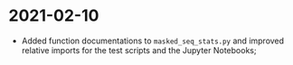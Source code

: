 # 2021-02-10

- Added function documentations to `masked_seq_stats.py` and improved relative imports for the test scripts and the Jupyter Notebooks;
